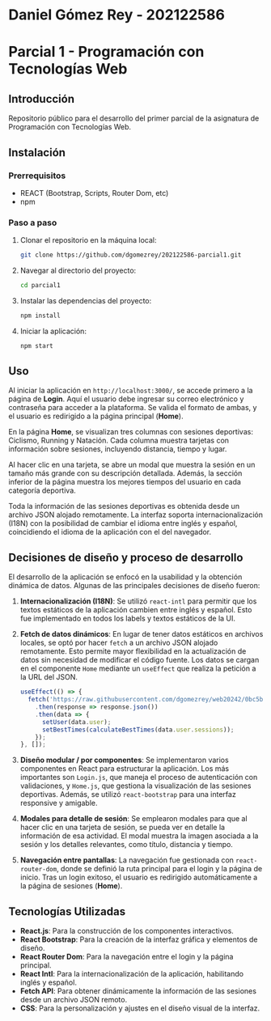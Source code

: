 # Daniel Gómez Rey - 202122586
# Parcial 1 - Programación con Tecnologías Web
## Introducción
Repositorio público para el desarrollo del primer parcial de la asignatura de Programación con Tecnologías Web.
## Instalación
### Prerrequisitos
- REACT (Bootstrap, Scripts, Router Dom, etc)
- npm
### Paso a paso
1. Clonar el repositorio en la máquina local:
   ```bash
   git clone https://github.com/dgomezrey/202122586-parcial1.git
   ```
2. Navegar al directorio del proyecto:
   ```bash
   cd parcial1
   ```
3. Instalar las dependencias del proyecto:
   ```bash
   npm install
   ```
4. Iniciar la aplicación:
   ```bash
   npm start
   ```
## Uso
Al iniciar la aplicación en `http://localhost:3000/`, se accede primero a la página de **Login**. Aquí el usuario debe ingresar su correo electrónico y contraseña para acceder a la plataforma. Se valida el formato de ambas, y el usuario es redirigido a la página principal (**Home**).

En la página **Home**, se visualizan tres columnas con sesiones deportivas: Ciclismo, Running y Natación. Cada columna muestra tarjetas con información sobre sesiones, incluyendo distancia, tiempo y lugar.

Al hacer clic en una tarjeta, se abre un modal que muestra la sesión en un tamaño más grande con su descripción detallada. Además, la sección inferior de la página muestra los mejores tiempos del usuario en cada categoría deportiva.

Toda la información de las sesiones deportivas es obtenida desde un archivo JSON alojado remotamente. La interfaz soporta internacionalización (I18N) con la posibilidad de cambiar el idioma entre inglés y español, coincidiendo el idioma de la aplicación con el del navegador.

## Decisiones de diseño y proceso de desarrollo
El desarrollo de la aplicación se enfocó en la usabilidad y la obtención dinámica de datos. Algunas de las principales decisiones de diseño fueron:

1. **Internacionalización (I18N)**: Se utilizó `react-intl` para permitir que los textos estáticos de la aplicación cambien entre inglés y español. Esto fue implementado en todos los labels y textos estáticos de la UI.

2. **Fetch de datos dinámicos**: En lugar de tener datos estáticos en archivos locales, se optó por hacer `fetch` a un archivo JSON alojado remotamente. Esto permite mayor flexibilidad en la actualización de datos sin necesidad de modificar el código fuente. Los datos se cargan en el componente `Home` mediante un `useEffect` que realiza la petición a la URL del JSON.

   ```javascript
   useEffect(() => {
     fetch('https://raw.githubusercontent.com/dgomezrey/web20242/0bc5b01240c41b69315fa1a49cd8f013a83e27ee/data.json')
       .then(response => response.json())
       .then(data => {
         setUser(data.user);
         setBestTimes(calculateBestTimes(data.user.sessions));
       });
   }, []);
   ```

3. **Diseño modular / por componentes**: Se implementaron varios componentes en React para estructurar la aplicación. Los más importantes son `Login.js`, que maneja el proceso de autenticación con validaciones, y `Home.js`, que gestiona la visualización de las sesiones deportivas. Además, se utilizó `react-bootstrap` para una interfaz responsive y amigable.

4. **Modales para detalle de sesión**: Se emplearon modales para que al hacer clic en una tarjeta de sesión, se pueda ver en detalle la información de esa actividad. El modal muestra la imagen asociada a la sesión y los detalles relevantes, como título, distancia y tiempo.

5. **Navegación entre pantallas**: La navegación fue gestionada con `react-router-dom`, donde se definió la ruta principal para el login y la página de inicio. Tras un login exitoso, el usuario es redirigido automáticamente a la página de sesiones (**Home**).

## Tecnologías Utilizadas
- **React.js**: Para la construcción de los componentes interactivos.
- **React Bootstrap**: Para la creación de la interfaz gráfica y elementos de diseño.
- **React Router Dom**: Para la navegación entre el login y la página principal.
- **React Intl**: Para la internacionalización de la aplicación, habilitando inglés y español.
- **Fetch API**: Para obtener dinámicamente la información de las sesiones desde un archivo JSON remoto.
- **CSS**: Para la personalización y ajustes en el diseño visual de la interfaz.
